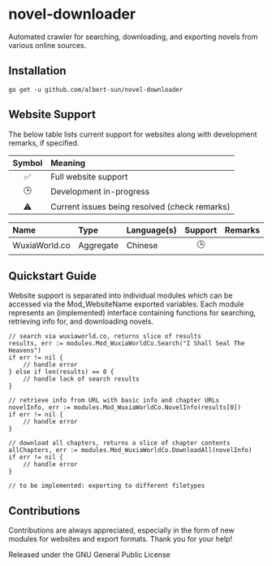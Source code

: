 # novel-downloader
Automated crawler for searching, downloading, and exporting novels from various online sources. 

## Installation
`go get -u github.com/albert-sun/novel-downloader`

## Website Support
The below table lists current support for websites along with development remarks, if specified. 

| Symbol | Meaning |
|:------:|:--------|
| ✅ | Full website support |
| 🕒 | Development in-progress |
| ⚠️ | Current issues being resolved (check remarks) |

| Name | Type | Language(s) | Support | Remarks |
|:-----|:-----|:------------|:-------:|:--------|
| WuxiaWorld.co | Aggregate | Chinese | 🕒 ||


## Quickstart Guide
Website support is separated into individual modules which can be accessed via the Mod_WebsiteName exported variables. Each module represents an (implemented) interface containing functions for searching, retrieving info for, and downloading novels.

```
// search via wuxiaworld.co, returns slice of results
results, err := modules.Mod_WuxiaWorldCo.Search("I Shall Seal The Heavens") 
if err != nil { 
    // handle error
} else if len(results) == 0 {
    // handle lack of search results
}

// retrieve info from URL with basic info and chapter URLs
novelInfo, err := modules.Mod_WuxiaWorldCo.NovelInfo(results[0])
if err != nil {
    // handle error
}

// download all chapters, returns a slice of chapter contents
allChapters, err := modules.Mod_WuxiaWorldCo.DownloadAll(novelInfo)
if err != nil {
    // handle error
}

// to be implemented: exporting to different filetypes
```

## Contributions
Contributions are always appreciated, especially in the form of new modules for websites and export formats. Thank you for your help!

Released under the GNU General Public License
